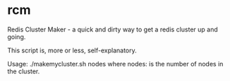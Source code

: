 rcm
===

Redis Cluster Maker - a quick and dirty way to get a redis cluster up and going.

This script is, more or less, self-explanatory.

Usage: ./makemycluster.sh nodes
            where nodes: is the number of nodes in the cluster.

